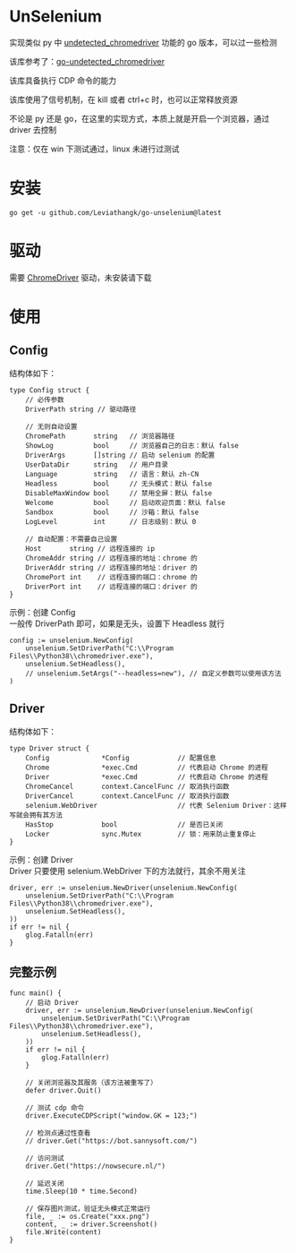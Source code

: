 # UnSelenium
实现类似 py 中 [undetected_chromedriver](https://github.com/ultrafunkamsterdam/undetected-chromedriver) 功能的 go 版本，可以过一些检测

该库参考了：[go-undetected_chromedriver](https://github.com/Davincible/go-undetected-chromedriver)

该库具备执行 CDP 命令的能力

该库使用了信号机制，在 kill 或者 ctrl+c 时，也可以正常释放资源

不论是 py 还是 go，在这里的实现方式，本质上就是开启一个浏览器，通过 driver 去控制

注意：仅在 win 下测试通过，linux 未进行过测试

# 安装
```
go get -u github.com/Leviathangk/go-unselenium@latest
```

# 驱动
需要 [ChromeDriver](https://registry.npmmirror.com/binary.html?path=chromedriver/) 驱动，未安装请下载

# 使用
## Config
结构体如下： 
```
type Config struct {
	// 必传参数
	DriverPath string // 驱动路径

	// 无则自动设置
	ChromePath       string   // 浏览器路径
	ShowLog          bool     // 浏览器自己的日志：默认 false
	DriverArgs       []string // 启动 selenium 的配置
	UserDataDir      string   // 用户目录
	Language         string   // 语言：默认 zh-CN
	Headless         bool     // 无头模式：默认 false
	DisableMaxWindow bool     // 禁用全屏：默认 false
	Welcome          bool     // 启动欢迎页面：默认 false
	Sandbox          bool     // 沙箱：默认 false
	LogLevel         int      // 日志级别：默认 0

	// 自动配置：不需要自己设置
	Host       string // 远程连接的 ip
	ChromeAddr string // 远程连接的地址：chrome 的
	DriverAddr string // 远程连接的地址：driver 的
	ChromePort int    // 远程连接的端口：chrome 的
	DriverPort int    // 远程连接的端口：driver 的
}
```

示例：创建 Config  
一般传 DriverPath 即可，如果是无头，设置下 Headless 就行
```
config := unselenium.NewConfig(
    unselenium.SetDriverPath("C:\\Program Files\\Python38\\chromedriver.exe"),
    unselenium.SetHeadless(),
    // unselenium.SetArgs("--headless=new"), // 自定义参数可以使用该方法
)
```
## Driver
结构体如下：
```
type Driver struct {
	Config             *Config            // 配置信息
	Chrome             *exec.Cmd          // 代表启动 Chrome 的进程
	Driver             *exec.Cmd          // 代表启动 Chrome 的进程
	ChromeCancel       context.CancelFunc // 取消执行函数
	DriverCancel       context.CancelFunc // 取消执行函数
	selenium.WebDriver                    // 代表 Selenium Driver：这样写就会拥有其方法
	HasStop            bool               // 是否已关闭
	Locker             sync.Mutex         // 锁：用来防止重复停止
}
```

示例：创建 Driver  
Driver 只要使用 selenium.WebDriver 下的方法就行，其余不用关注
```
driver, err := unselenium.NewDriver(unselenium.NewConfig(
    unselenium.SetDriverPath("C:\\Program Files\\Python38\\chromedriver.exe"),
    unselenium.SetHeadless(),
))
if err != nil {
    glog.Fatalln(err)
}
```

## 完整示例
```
func main() {
	// 启动 Driver
	driver, err := unselenium.NewDriver(unselenium.NewConfig(
		unselenium.SetDriverPath("C:\\Program Files\\Python38\\chromedriver.exe"),
		unselenium.SetHeadless(),
	))
	if err != nil {
		glog.Fatalln(err)
	}

	// 关闭浏览器及其服务（该方法被重写了）
	defer driver.Quit()

	// 测试 cdp 命令
	driver.ExecuteCDPScript("window.GK = 123;")

	// 检测点通过性查看
	// driver.Get("https://bot.sannysoft.com/")

	// 访问测试
	driver.Get("https://nowsecure.nl/")

	// 延迟关闭
	time.Sleep(10 * time.Second)

	// 保存图片测试，验证无头模式正常运行
	file, _ := os.Create("xxx.png")
	content, _ := driver.Screenshot()
	file.Write(content)
}
```